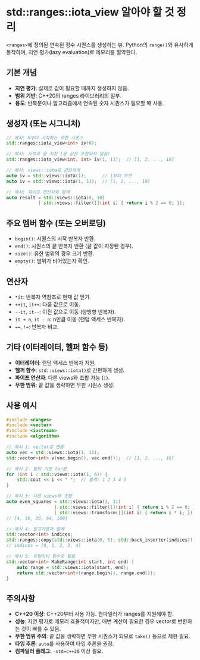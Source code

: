 # std::ranges::iota_view 알아야 할 것 정리

`<ranges>`에 정의된 연속된 정수 시퀀스를 생성하는 뷰. Python의 `range()`와 유사하게 동작하며, 지연 평가(lazy evaluation)로 메모리를 절약한다.

## 기본 개념
- **지연 평가**: 실제로 값이 필요할 때까지 생성하지 않음.
- **범위 기반**: C++20의 ranges 라이브러리의 일부.
- **용도**: 반복문이나 알고리즘에서 연속된 숫자 시퀀스가 필요할 때 사용.

## 생성자 (또는 시그니처)
```cpp
// 예시: 0부터 시작하는 무한 시퀀스
std::ranges::iota_view<int> iv(0);

// 예시: 시작과 끝 지정 (끝 값은 포함되지 않음)
std::ranges::iota_view<int, int> iv(1, 11);  // [1, 2, ..., 10]

// 예시: views::iota로 간단하게
auto iv = std::views::iota(1);      // 1부터 무한
auto iv = std::views::iota(1, 11);  // [1, 2, ..., 10]

// 예시: 파이프 연산자와 함께
auto result = std::views::iota(0, 10) 
            | std::views::filter([](int i) { return i % 2 == 0; });
```

## 주요 멤버 함수 (또는 오버로딩)
- `begin()`: 시퀀스의 시작 반복자 반환.
- `end()`: 시퀀스의 끝 반복자 반환 (끝 값이 지정된 경우).
- `size()`: 유한 범위의 경우 크기 반환.
- `empty()`: 범위가 비어있는지 확인.

## 연산자
- `*it`: 반복자 역참조로 현재 값 얻기.
- `++it`, `it++`: 다음 값으로 이동.
- `--it`, `it--`: 이전 값으로 이동 (양방향 반복자).
- `it + n`, `it - n`: n만큼 이동 (랜덤 액세스 반복자).
- `==`, `!=`: 반복자 비교.

## 기타 (이터레이터, 헬퍼 함수 등)
- **이터레이터**: 랜덤 액세스 반복자 지원.
- **헬퍼 함수**: `std::views::iota()`로 간편하게 생성.
- **파이프 연산자**: 다른 views와 조합 가능 (`|`).
- **무한 범위**: 끝 값을 생략하면 무한 시퀀스 생성.

## 사용 예시
```cpp
#include <ranges>
#include <vector>
#include <iostream>
#include <algorithm>

// 예시 1: vector로 변환
auto vec = std::views::iota(1, 11);
std::vector<int> v(vec.begin(), vec.end());  // [1, 2, ..., 10]

// 예시 2: 범위 기반 for문
for (int i : std::views::iota(1, 6)) {
    std::cout << i << " ";  // 출력: 1 2 3 4 5
}

// 예시 3: 다른 views와 조합
auto even_squares = std::views::iota(1, 11)
                  | std::views::filter([](int i) { return i % 2 == 0; })
                  | std::views::transform([](int i) { return i * i; });
// [4, 16, 36, 64, 100]

// 예시 4: 알고리즘과 함께
std::vector<int> indices;
std::ranges::copy(std::views::iota(0, 5), std::back_inserter(indices));
// indices = [0, 1, 2, 3, 4]

// 예시 5: 유틸리티 함수로 활용
std::vector<int> MakeRange(int start, int end) {
    auto range = std::views::iota(start, end);
    return std::vector<int>(range.begin(), range.end());
}
```

## 주의사항
- **C++20 이상**: C++20부터 사용 가능. 컴파일러가 ranges를 지원해야 함.
- **성능**: 지연 평가로 메모리 효율적이지만, 매번 계산이 필요한 경우 vector로 변환하는 것이 빠를 수 있음.
- **무한 범위 주의**: 끝 값을 생략하면 무한 시퀀스가 되므로 `take()` 등으로 제한 필요.
- **타입 추론**: `auto`를 사용하여 타입 추론을 권장.
- **컴파일러 플래그**: `-std=c++20` 이상 필요.
